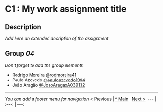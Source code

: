 # C1 : My work assignment title

## Description
_Add here an extended decription of the assignment_


## Group _04_

_Don't forget to add the group elements_

* Rodrigo Moreira [@rodmoreira41](https://github.com/rodmoreira41)
* Paulo Azevedo [@pauloazevedo1994](https://github.com/pauloazevedo1994)
* João Aragão [@JoaoAragaoA039132](https://github.com/JoaoAragaoA039132)



---
_You can add a footer menu for navigation_ 
< Previous | [^ Main](../../../) | [Next >](c2.md)
:--- | :---: | ---: 